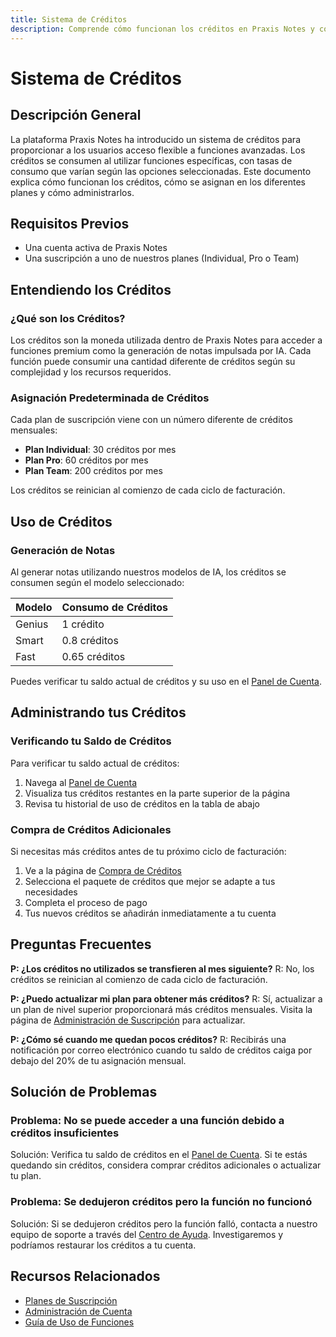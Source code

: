```yaml
---
title: Sistema de Créditos
description: Comprende cómo funcionan los créditos en Praxis Notes y cómo administrarlos
---
```


# Sistema de Créditos

## Descripción General

La plataforma Praxis Notes ha introducido un sistema de créditos para proporcionar a los usuarios acceso flexible a funciones avanzadas. Los créditos se consumen al utilizar funciones específicas, con tasas de consumo que varían según las opciones seleccionadas. Este documento explica cómo funcionan los créditos, cómo se asignan en los diferentes planes y cómo administrarlos.

## Requisitos Previos

- Una cuenta activa de Praxis Notes
- Una suscripción a uno de nuestros planes (Individual, Pro o Team)

## Entendiendo los Créditos

### ¿Qué son los Créditos?

Los créditos son la moneda utilizada dentro de Praxis Notes para acceder a funciones premium como la generación de notas impulsada por IA. Cada función puede consumir una cantidad diferente de créditos según su complejidad y los recursos requeridos.

### Asignación Predeterminada de Créditos

Cada plan de suscripción viene con un número diferente de créditos mensuales:

- **Plan Individual**: 30 créditos por mes
- **Plan Pro**: 60 créditos por mes
- **Plan Team**: 200 créditos por mes

Los créditos se reinician al comienzo de cada ciclo de facturación.

## Uso de Créditos

### Generación de Notas

Al generar notas utilizando nuestros modelos de IA, los créditos se consumen según el modelo seleccionado:

| Modelo | Consumo de Créditos |
| ------ | ------------------- |
| Genius | 1 crédito           |
| Smart  | 0.8 créditos        |
| Fast   | 0.65 créditos       |

Puedes verificar tu saldo actual de créditos y su uso en el [Panel de Cuenta](https://app.praxisnotes.com/account/credits).

## Administrando tus Créditos

### Verificando tu Saldo de Créditos

Para verificar tu saldo actual de créditos:

1. Navega al [Panel de Cuenta](https://app.praxisnotes.com/account/credits)
2. Visualiza tus créditos restantes en la parte superior de la página
3. Revisa tu historial de uso de créditos en la tabla de abajo

### Compra de Créditos Adicionales

Si necesitas más créditos antes de tu próximo ciclo de facturación:

1. Ve a la página de [Compra de Créditos](https://app.praxisnotes.com/account/credits/purchase)
2. Selecciona el paquete de créditos que mejor se adapte a tus necesidades
3. Completa el proceso de pago
4. Tus nuevos créditos se añadirán inmediatamente a tu cuenta

## Preguntas Frecuentes

**P: ¿Los créditos no utilizados se transfieren al mes siguiente?**
R: No, los créditos se reinician al comienzo de cada ciclo de facturación.

**P: ¿Puedo actualizar mi plan para obtener más créditos?**
R: Sí, actualizar a un plan de nivel superior proporcionará más créditos mensuales. Visita la página de [Administración de Suscripción](https://app.praxisnotes.com/account/subscription) para actualizar.

**P: ¿Cómo sé cuando me quedan pocos créditos?**
R: Recibirás una notificación por correo electrónico cuando tu saldo de créditos caiga por debajo del 20% de tu asignación mensual.

## Solución de Problemas

### Problema: No se puede acceder a una función debido a créditos insuficientes

Solución: Verifica tu saldo de créditos en el [Panel de Cuenta](https://app.praxisnotes.com/account/credits). Si te estás quedando sin créditos, considera comprar créditos adicionales o actualizar tu plan.

### Problema: Se dedujeron créditos pero la función no funcionó

Solución: Si se dedujeron créditos pero la función falló, contacta a nuestro equipo de soporte a través del [Centro de Ayuda](https://app.praxisnotes.com/help). Investigaremos y podríamos restaurar los créditos a tu cuenta.

## Recursos Relacionados

- [Planes de Suscripción](https://app.praxisnotes.com/pricing)
- [Administración de Cuenta](https://app.praxisnotes.com/account)
- [Guía de Uso de Funciones](https://docs.praxisnotes.com/es/features/overview)
